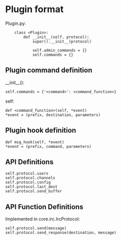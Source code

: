 # Plugin format
Plugin.py:

        class <Plugin>:
            def __init__(self, protocol):
                super().__init__(protocol)
                
                self.admin_commands = {}
                self.commands = {}
    
                
## Plugin command definition
__init\__():

    self.commands = {'<command>': <command_function>}

self:

    def <command_function>(self, *event)
    *event = (prefix, destination, parameters)


## Plugin hook definition
    def msg_hook(self, *event)
    *event = (prefix, command, parameters)


## API Definitions
    self.protocol.users
    self.protocol.channels
    self.protocol.config 
    self.protocol.last_dest
    self.protocol.send_buffer


## API Function Definitions
Implemented in core.irc.IrcProtocol:

    self.protocol.send(message)
    self.protocol.send_response(destination, message)
